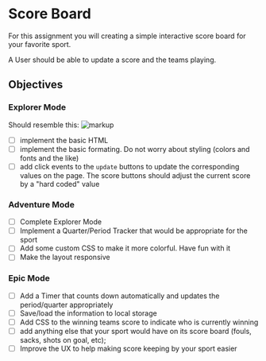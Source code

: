 # Score Board

For this assignment you will creating a simple interactive score board for your favorite sport.

A User should be able to update a score and the teams playing.

## Objectives

### Explorer Mode

Should resemble this:
![markup](https://github.com/suncoast-devs/joint-training-curriculum-.net/raw/master/week-2/day-1/assests/scoreboard-day-1.buttons.PNG#1)

- [ ] implement the basic HTML
- [ ] implement the basic formating. Do not worry about styling (colors and fonts and the like)
- [ ] add click events to the `update` buttons to update the corresponding values on the page. The score buttons should adjust the current score by a "hard coded" value

### Adventure Mode

- [ ] Complete Explorer Mode
- [ ] Implement a Quarter/Period Tracker that would be appropriate for the sport
- [ ] Add some custom CSS to make it more colorful. Have fun with it
- [ ] Make the layout responsive

### Epic Mode

- [ ] Add a Timer that counts down automatically and updates the period/quarter appropriately
- [ ] Save/load the information to local storage
- [ ] Add CSS to the winning teams score to indicate who is currently winning
- [ ] add anything else that your sport would have on its score board (fouls, sacks, shots on goal, etc);
- [ ] Improve the UX to help making score keeping by your sport easier

